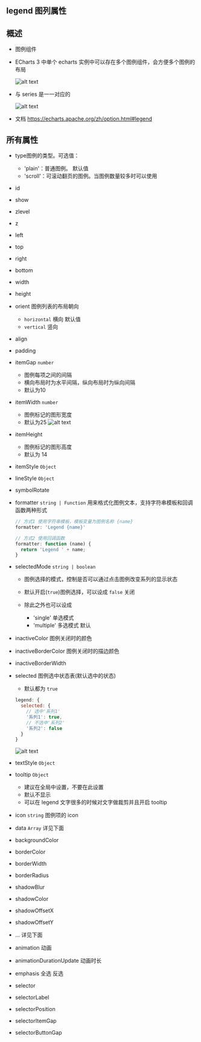 ## legend 图列属性

## 概述

+ 图例组件

+ ECharts 3 中单个 echarts 实例中可以存在多个图例组件，会方便多个图例的布局

  ![alt text](images/setOption之图例.png)

+ 与 series 是一一对应的

  ![alt text](images/setOption之series与图例.png)

+ 文档 https://echarts.apache.org/zh/option.html#legend

## 所有属性

+ type图例的类型。可选值：

  + 'plain'：普通图例。 默认值
  + 'scroll'：可滚动翻页的图例。当图例数量较多时可以使用

+ id
+ show
+ zlevel
+ z
+ left
+ top
+ right
+ bottom
+ width
+ height
+ orient 图例列表的布局朝向

  + `horizontal` 横向 默认值
  + `vertical` 竖向

+ align
+ padding
+ itemGap `number`

  + 图例每项之间的间隔
  + 横向布局时为水平间隔，纵向布局时为纵向间隔
  + 默认为10

+ itemWidth `number`

  + 图例标记的图形宽度
  + 默认为25
    ![alt text](images/legend之itemWidth.png)

+ itemHeight

  + 图例标记的图形高度
  + 默认为 14

+ itemStyle `Object`
+ lineStyle `Object`
+ symbolRotate
+ formatter `string | Function` 用来格式化图例文本，支持字符串模板和回调函数两种形式

  ```js
  // 方式1 使用字符串模板，模板变量为图例名称 {name}
  formatter: 'Legend {name}'

  // 方式2 使用回调函数
  formatter: function (name) {
    return 'Legend ' + name;
  }
  ```

+ selectedMode `string | boolean`

  + 图例选择的模式，控制是否可以通过点击图例改变系列的显示状态
  + 默认开启(`true`)图例选择，可以设成 `false` 关闭

  + 除此之外也可以设成

    + 'single' 单选模式
    + 'multiple' 多选模式 默认

+ inactiveColor 图例关闭时的颜色
+ inactiveBorderColor 图例关闭时的描边颜色
+ inactiveBorderWidth

+ selected 图例选中状态表(默认选中的状态)

  + 默认都为 `true`

  ```js
  legend: {
    selected: {
      // 选中'系列1'
      '系列1': true,
      // 不选中'系列2'
      '系列2': false
    }
  }
  ```

    ![alt text](images/legend之selected.png)

+ textStyle `Object`

+ tooltip `Object`

  + 建议在全局中设置，不要在此设置
  + 默认不显示
  + 可以在 legend 文字很多的时候对文字做裁剪并且开启 tooltip

+ icon `string` 图例项的 icon

+ data `Array` 详见下面

+ backgroundColor
+ borderColor
+ borderWidth
+ borderRadius
+ shadowBlur
+ shadowColor
+ shadowOffsetX
+ shadowOffsetY

+ ... 详见下面

+ animation 动画
+ animationDurationUpdate 动画时长

+ emphasis 全选 反选
+ selector
+ selectorLabel
+ selectorPosition
+ selectorItemGap
+ selectorButtonGap